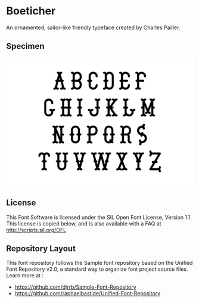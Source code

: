# Boeticher

An ornamented, sailor-like friendly typeface created by Charles Pailler.

## Specimen

![Specimen](https://raw.githubusercontent.com/velvetyne/boeticher/master/specimen.png)

## License

This Font Software is licensed under the SIL Open Font License, Version 1.1.
This license is copied below, and is also available with a FAQ at
http://scripts.sil.org/OFL

## Repository Layout

This font repository follows the Sample font repository based on the Unified Font Repository v2.0,
a standard way to organize font project source files. Learn more at :
- https://github.com/djrrb/Sample-Font-Repository
- https://github.com/raphaelbastide/Unified-Font-Repository
